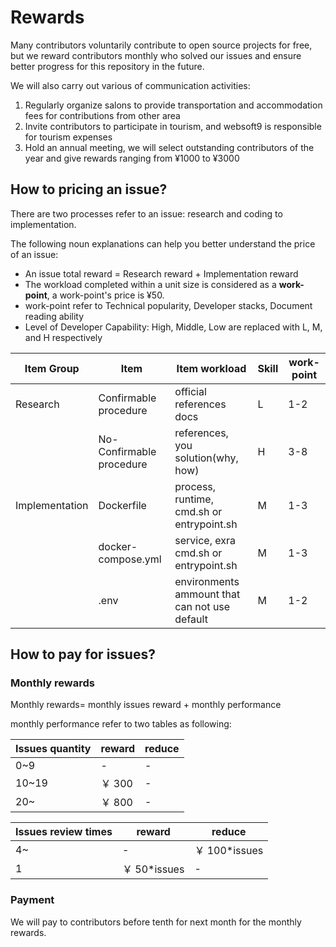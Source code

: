 # Rewards

Many contributors voluntarily contribute to open source projects for free, but we reward contributors monthly who solved our issues and ensure better progress for this repository in the future.

We will also carry out various of communication activities:

1. Regularly organize salons to provide transportation and accommodation fees for contributions from other area
2. Invite contributors to participate in tourism, and websoft9 is responsible for tourism expenses
3. Hold an annual meeting, we will select outstanding contributors of the year and give rewards ranging from ¥1000 to ¥3000

## How to pricing an issue?

There are two processes refer to an issue: research and coding to implementation.

The following noun explanations can help you better understand the price of an issue:

- An issue total reward = Research reward + Implementation reward
- The workload completed within a unit size is considered as a **work-point**, a work-point's price is ¥50.
- work-point refer to Technical popularity, Developer stacks, Document reading ability
- Level of Developer Capability: High, Middle, Low are replaced with L, M, and H respectively

| Item Group     | Item                     | Item workload                                 | Skill | work-point |
| -------------- | ------------------------ | --------------------------------------------- | ----- | ---------- |
| Research       | Confirmable procedure    | official references docs                      | L     | 1-2        |
|                | No-Confirmable procedure | references, you solution(why, how)            | H     | 3-8        |
| Implementation | Dockerfile               | process, runtime, cmd.sh or entrypoint.sh     | M     | 1-3        |
|                | docker-compose.yml       | service, exra cmd.sh or entrypoint.sh         | M     | 1-3        |
|                | .env                     | environments ammount that can not use default | M     | 1-2        |

## How to pay for issues?

### Monthly rewards

Monthly rewards= monthly issues reward + monthly performance

monthly performance refer to two tables as following:

| Issues quantity | reward | reduce |
| --------------- | ------ | ------ |
| 0~9             | -      | -      |
| 10~19           | ￥ 300 | -      |
| 20~             | ￥ 800 | -      |

| Issues review times | reward        | reduce         |
| ------------------- | ------------- | -------------- |
| 4~                  | -             | ￥ 100\*issues |
| 1                   | ￥ 50\*issues | -              |

### Payment

We will pay to contributors before tenth for next month for the monthly rewards.
